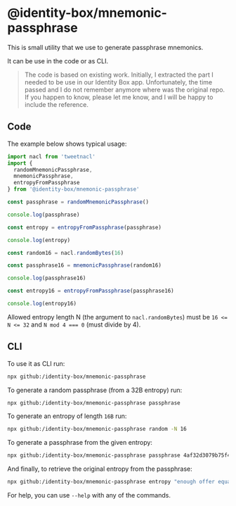 # @identity-box/mnemonic-passphrase

This is small utility that we use to generate passphrase mnemonics.

It can be use in the code or as CLI.

> The code is based on existing work. Initially, I extracted the part I needed to be use in our Identity Box app. Unfortunately, the time passed and I do not remember anymore where was the original repo. If you happen to know, please let me know, and I will be happy to include the reference.

## Code

The example below shows typical usage:

```javascript
import nacl from 'tweetnacl'
import {
  randomMnemonicPassphrase,
  mnemonicPassphrase,
  entropyFromPassphrase
} from '@identity-box/mnemonic-passphrase'

const passphrase = randomMnemonicPassphrase()

console.log(passphrase)

const entropy = entropyFromPassphrase(passphrase)

console.log(entropy)

const random16 = nacl.randomBytes(16)

const passphrase16 = mnemonicPassphrase(random16)

console.log(passphrase16)

const entropy16 = entropyFromPassphrase(passphrase16)

console.log(entropy16)
```

Allowed entropy length N (the argument to `nacl.randomBytes`) must be `16 <= N <= 32` and `N mod 4 === 0` (must divide by 4).

## CLI

To use it as CLI run:

```bash
npx github:/identity-box/mnemonic-passphrase
```

To generate a random passphrase (from a 32B entropy) run:

```bash
npx github:/identity-box/mnemonic-passphrase passphrase
```

To generate an entropy of length `16B` run:

```bash
npx github:/identity-box/mnemonic-passphrase random -N 16
```

To generate a passphrase from the given entropy:

```bash
npx github:/identity-box/mnemonic-passphrase passphrase 4af32d3079b75f48a7358e799710dfc4
```

And finally, to retrieve the original entropy from the passphrase:

```bash
npx github:/identity-box/mnemonic-passphrase entropy "enough offer equal vibrant invest picture orphan range kangaroo review dawn mass"
```

For help, you can use `--help` with any of the commands.
